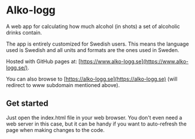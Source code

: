 # Alko-logg
A web app for calculating how much alcohol (in shots) a set of alcoholic drinks contain.

The app is entirely customized for Swedish users. This means the language used is Swedish and
all units and formats are the ones used in Sweden.

Hosted with GitHub pages at: [https://www.alko-logg.se](https://www.alko-logg.se/).

You can also browse to [https://alko-logg.se](https://alko-logg.se) (will redirect to www subdomain mentioned above).

## Get started
Just open the index.html file in your web browser.
You don't even need a web server in this case, but it can be handy if you want to auto-refresh the page
when making changes to the code.
